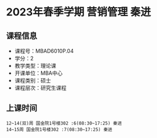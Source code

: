# 2023年春季学期 营销管理 秦进






## 课程信息

- 课程号：MBAD6010P.04
- 学分：2
- 教学类型：理论课
- 开课单位：MBA中心
- 课程类别：硕士
- 课程层次：研究生课程

## 上课时间

```
12~14(双)周 国金院1号楼302 :6(08:30~17:25) 秦进
14~15周 国金院1号楼302 :7(08:30~17:25) 秦进
```


